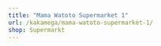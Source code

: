 ```yaml
---
title: "Mama Watoto Supermarket 1"
url: /kakamega/mama-watoto-supermarket-1/
shop: Supermarkt
---
```

